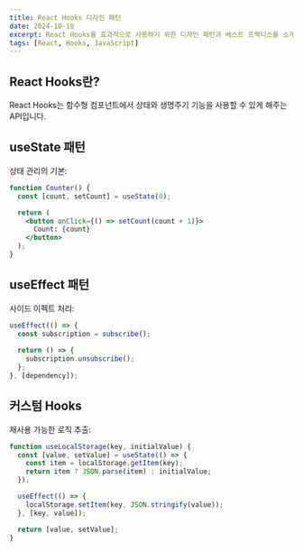 ```yaml
---
title: React Hooks 디자인 패턴
date: 2024-10-18
excerpt: React Hooks를 효과적으로 사용하기 위한 디자인 패턴과 베스트 프랙티스를 소개합니다.
tags: [React, Hooks, JavaScript]
---
```


## React Hooks란?

React Hooks는 함수형 컴포넌트에서 상태와 생명주기 기능을 사용할 수 있게 해주는 API입니다.

## useState 패턴

상태 관리의 기본:

```jsx
function Counter() {
  const [count, setCount] = useState(0);

  return (
    <button onClick={() => setCount(count + 1)}>
      Count: {count}
    </button>
  );
}
```

## useEffect 패턴

사이드 이펙트 처리:

```jsx
useEffect(() => {
  const subscription = subscribe();
  
  return () => {
    subscription.unsubscribe();
  };
}, [dependency]);
```

## 커스텀 Hooks

재사용 가능한 로직 추출:

```jsx
function useLocalStorage(key, initialValue) {
  const [value, setValue] = useState(() => {
    const item = localStorage.getItem(key);
    return item ? JSON.parse(item) : initialValue;
  });

  useEffect(() => {
    localStorage.setItem(key, JSON.stringify(value));
  }, [key, value]);

  return [value, setValue];
}
```

